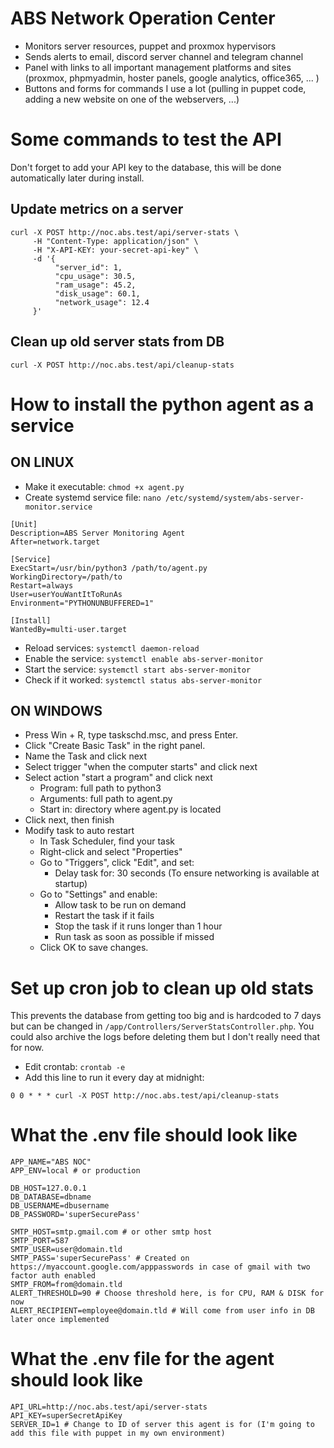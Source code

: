 # ABS Network Operation Center
  - Monitors server resources, puppet and proxmox hypervisors
  - Sends alerts to email, discord server channel and telegram channel
  - Panel with links to all important management platforms and sites (proxmox, phpmyadmin, hoster panels, google analytics, office365, ... )
  - Buttons and forms for commands I use a lot (pulling in puppet code, adding a new website on one of the webservers, ...)

# Some commands to test the API
Don't forget to add your API key to the database, this will be done automatically later during install.
## Update metrics on a server
```
curl -X POST http://noc.abs.test/api/server-stats \
     -H "Content-Type: application/json" \
     -H "X-API-KEY: your-secret-api-key" \
     -d '{
          "server_id": 1,
          "cpu_usage": 30.5,
          "ram_usage": 45.2,
          "disk_usage": 60.1,
          "network_usage": 12.4
     }'
```
## Clean up old server stats from DB
`curl -X POST http://noc.abs.test/api/cleanup-stats`

# How to install the python agent as a service
## ON LINUX
- Make it executable:
`chmod +x agent.py`
- Create systemd service file:
`nano /etc/systemd/system/abs-server-monitor.service`
```
[Unit]
Description=ABS Server Monitoring Agent
After=network.target

[Service]
ExecStart=/usr/bin/python3 /path/to/agent.py
WorkingDirectory=/path/to
Restart=always
User=userYouWantItToRunAs
Environment="PYTHONUNBUFFERED=1"

[Install]
WantedBy=multi-user.target
```
- Reload services:
`systemctl daemon-reload`  
- Enable the service:
`systemctl enable abs-server-monitor`  
- Start the service:
`systemctl start abs-server-monitor`  
- Check if it worked:
`systemctl status abs-server-monitor`  

## ON WINDOWS
- Press Win + R, type taskschd.msc, and press Enter.
- Click "Create Basic Task" in the right panel.
- Name the Task and click next
- Select trigger "when the computer starts" and click next
- Select action "start a program" and click next
     - Program: full path to python3
     - Arguments: full path to agent.py
     - Start in: directory where agent.py is located
- Click next, then finish
- Modify task to auto restart
     - In Task Scheduler, find your task
     - Right-click and select "Properties"
     - Go to "Triggers", click "Edit", and set:
          - Delay task for: 30 seconds (To ensure networking is available at startup)
     - Go to "Settings" and enable:
          - Allow task to be run on demand
          - Restart the task if it fails
          - Stop the task if it runs longer than 1 hour
          - Run task as soon as possible if missed
     - Click OK to save changes.

# Set up cron job to clean up old stats
This prevents the database from getting too big and is hardcoded to 7 days but can be changed in `/app/Controllers/ServerStatsController.php`. You could also archive the logs before deleting them but I don't really need that for now.
- Edit crontab: `crontab -e`
- Add this line to run it every day at midnight:
```
0 0 * * * curl -X POST http://noc.abs.test/api/cleanup-stats
```


# What the .env file should look like
```
APP_NAME="ABS NOC"
APP_ENV=local # or production

DB_HOST=127.0.0.1
DB_DATABASE=dbname
DB_USERNAME=dbusername
DB_PASSWORD='superSecurePass'

SMTP_HOST=smtp.gmail.com # or other smtp host
SMTP_PORT=587
SMTP_USER=user@domain.tld
SMTP_PASS='superSecurePass' # Created on https://myaccount.google.com/apppasswords in case of gmail with two factor auth enabled
SMTP_FROM=from@domain.tld
ALERT_THRESHOLD=90 # Choose threshold here, is for CPU, RAM & DISK for now
ALERT_RECIPIENT=employee@domain.tld # Will come from user info in DB later once implemented
```
# What the .env file for the agent should look like
```
API_URL=http://noc.abs.test/api/server-stats
API_KEY=superSecretApiKey
SERVER_ID=1 # Change to ID of server this agent is for (I'm going to add this file with puppet in my own environment)
```